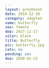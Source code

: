 ```yaml
---
layout: greyhound
date: 2019-12-20
category: adopted
name: butterfly
sex: female
dob: 2017-12-17
color: black
title: Butterfly
pic: butterfly.jpg
cats: no
pending: yes
doa: 2020-02-22
---
```


